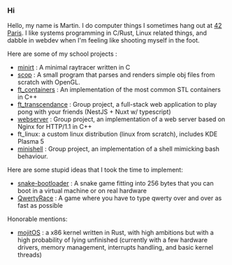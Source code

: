 ### Hi

Hello, my name is Martin. I do computer things I sometimes hang out at [42 Paris](https://42.fr). I like systems programming in C/Rust, Linux related things, and dabble in webdev when I'm feeling like shooting myself in the foot.

Here are some of my school projects : 
* [minirt](https://github.com/yorncl/minirt) : A minimal raytracer written in C
* [scop](https://github.com/yorncl/scop) : A small program that parses and renders simple obj files from scratch with OpenGL.
* [ft_containers](https://github.com/yorncl/ft_containers) : An implementation of the most common STL containers in C++
* [ft_transcendance](https://github.com/Trbonnes/ft_transcendance) : Group project, a full-stack web application to play pong with your friends (NestJS + Nuxt w/ typescript)
* [webserver](https://github.com/paulineggf/webserver) : Group project, an implementation of a web server based on Nginx for HTTP/1.1 in C++
* ft_linux: a custom linux distribution (linux from scratch), includes KDE Plasma 5
* [minishell](https://github.com/tvideira/minishell) : Group project, an implementation of a shell mimicking bash behaviour.

Here are some stupid ideas that I took the time to implement: 
* [snake-bootloader](https://github.com/yorncl/snake-bootloader) : A snake game fitting into 256 bytes that you can boot in a virtual machine or on real hardware
* [QwertyRace](https://github.com/yorncl/qwertyrace) : A game where you have to type qwerty over and over as fast as possible

Honorable mentions:
* [mojitOS](https://github.com/yorncl/mojitOS) : a x86 kernel written in Rust, with high ambitions but with a high probability of lying unfinished (currently with a few hardware drivers, memory management, interrupts handling, and basic kernel threads)
